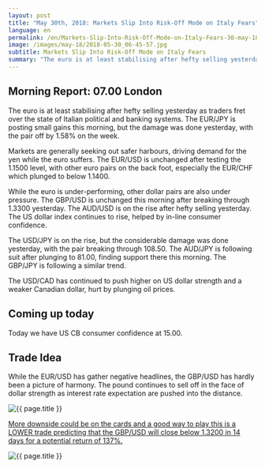 ```yaml
---
layout: post
title: "May 30th, 2018: Markets Slip Into Risk-Off Mode on Italy Fears"
language: en
permalink: /en/Markets-Slip-Into-Risk-Off-Mode-on-Italy-Fears-30-may-18/
image: /images/may-18/2018-05-30_06-45-57.jpg
subtitle: Markets Slip Into Risk-Off Mode on Italy Fears
summary: "The euro is at least stabilising after hefty selling yesterday as traders fret over the state of Italian political and banking systems. The EUR/JPY is posting small gains this morning, but the damage was done yesterday, with the pair off by 1.58% on the week"
---
```

## Morning Report: 07.00 London

The euro is at least stabilising after hefty selling yesterday as traders fret over the state of Italian political and banking systems. The EUR/JPY is posting small gains this morning, but the damage was done yesterday, with the pair off by 1.58% on the week. 

Markets are generally seeking out safer harbours, driving demand for the yen while the euro suffers. The EUR/USD is unchanged after testing the 1.1500 level, with other euro pairs on the back foot, especially the EUR/CHF which plunged to below 1.1400. 

While the euro is under-performing, other dollar pairs are also under pressure. The GBP/USD is unchanged this morning after breaking through 1.3300 yesterday. The AUD/USD is on the rise after hefty selling yesterday. The US dollar index continues to rise, helped by in-line consumer confidence. 

The USD/JPY is on the rise, but the considerable damage was done yesterday, with the pair breaking through 108.50. The AUD/JPY is following suit after plunging to 81.00, finding support there this morning. The GBP/JPY is following a similar trend. 

The USD/CAD has continued to push higher on US dollar strength and a weaker Canadian dollar, hurt by plunging oil prices. 

## Coming up today

Today we have US CB consumer confidence at 15.00. 

## Trade Idea

While the EUR/USD has gather negative headlines, the GBP/USD has hardly been a picture of harmony. The pound continues to sell off in the face of dollar strength as interest rate expectation are pushed into the distance.

<img class="post-image" src="{{ site.url }}/images/may-18/2018-05-30_06-45-57.jpg" alt="{{ page.title }}" title="{{ page.title }}">

<a href="%LINK%%?currency=GBP&market=forex&underlying=frxGBPUSD&formname=higherlower&duration_amount=14&duration_units=d&expiry_type=duration&amount=10&amount_type=payout&barrier=1.3200" target="_blank">More downside could be on the cards and a good way to play this is a LOWER trade predicting that the GBP/USD will close below 1.3200 in 14 days for a potential return of 137%.</a>

<img class="post-image" src="{{ site.url }}/images/may-18/2018-05-30_06-49-53.jpg" alt="{{ page.title }}" title="{{ page.title }}">

